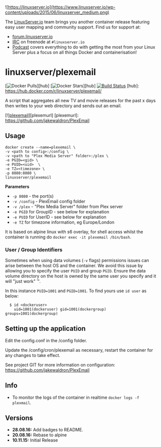 ![https://linuxserver.io](https://www.linuxserver.io/wp-content/uploads/2015/06/linuxserver_medium.png)

The [LinuxServer.io](https://linuxserver.io) team brings you another container release featuring easy user mapping and community support. Find us for support at:
* [forum.linuxserver.io](https://forum.linuxserver.io)
* [IRC](https://www.linuxserver.io/index.php/irc/) on freenode at `#linuxserver.io`
* [Podcast](https://www.linuxserver.io/index.php/category/podcast/) covers everything to do with getting the most from your Linux Server plus a focus on all things Docker and containerisation!

# linuxserver/plexemail
[![Docker Pulls](https://img.shields.io/docker/pulls/linuxserver/plexemail.svg)][hub]
[![Docker Stars](https://img.shields.io/docker/stars/linuxserver/plexemail.svg)][hub]
[![Build Status](http://jenkins.linuxserver.io:8080/buildStatus/icon?job=Dockers/LinuxServer.io/linuxserver-plexemail)](http://jenkins.linuxserver.io:8080/job/Dockers/job/LinuxServer.io/job/linuxserver-plexemail/)
[hub]: https://hub.docker.com/r/linuxserver/plexemail/

A script that aggregates all new TV and movie releases for the past x days then writes to your web directory and sends out an email.

[!][plexemail](https://raw.githubusercontent.com/linuxserver/docker-templates/master/linuxserver.io/img/plexemail-icon.png)][plexemurl]
[plexemurl]: https://github.com/jakewaldron/PlexEmail

## Usage

```
docker create --name=plexemail \
-v <path to config>:/config \
-v <path to "Plex Media Server" folder>:/plex \
-e PGID=<gid> \
-e PUID=<uid>  \
-e TZ=<timezone> \
-p 8080:8080 \
linuxserver/plexemail
```

**Parameters**

* `-p 8080` - the port(s)
* `-v /config` - PlexEmail config folder
* `-v /plex` - "Plex Media Server" folder from Plex server
* `-e PGID` for GroupID - see below for explanation
* `-e PUID` for UserID - see below for explanation
* `-e TZ` for timezone information, eg Europe/London

It is based on alpine linux with s6 overlay, for shell access whilst the container is running do `docker exec -it plexemail /bin/bash`.

### User / Group Identifiers

Sometimes when using data volumes (`-v` flags) permissions issues can arise between the host OS and the container. We avoid this issue by allowing you to specify the user `PUID` and group `PGID`. Ensure the data volume directory on the host is owned by the same user you specify and it will "just work" ™.

In this instance `PUID=1001` and `PGID=1001`. To find yours use `id user` as below:

```
  $ id <dockeruser>
    uid=1001(dockeruser) gid=1001(dockergroup) groups=1001(dockergroup)
```

## Setting up the application 

Edit the config.conf in the /config folder.

Update the /config/cron/plexemail as necessary, restart the container for any changes to take effect.

See project GIT for more information on configuration: https://github.com/jakewaldron/PlexEmail

## Info

* To monitor the logs of the container in realtime `docker logs -f plexmail`.

## Versions

+ **28.08.16:** Add badges to README.
+ **20.08.16:** Rebase to alpine
+ **10.11.15:** Initial Release 
